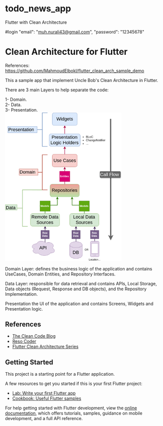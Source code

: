 # todo_news_app

Flutter with Clean Architecture

#login
"email": "muh.nurali43@gmail.com",
"password": "12345678"

# Clean Architecture for Flutter
References:
https://github.com/MahmoudElbokl/flutter_clean_arch_sample_demo

This a sample app that implement Uncle Bob's Clean Architecture in Flutter.

There are 3 main Layers to help separate the code:

1- Domain.                                                                                                                                                                       
2- Data.                                                                                                                                                                         
3- Presentation.                                                                                                                                                                                                                                                                                                                                                 
<img src="./flutter_clean_arch.png" style="width: 75%;"/>

Domain Layer:
defines the business logic of the application and contains UseCases, Domain Entities, and Repository Interfaces.

Data Layer:
responsible for data retrieval and contains APIs, Local Storage, Data objects (Request, Response and DB objects), and the Repository Implementation.

Presentation
the UI of the application and contains Screens, Widgets and Presentation logic.

## References
* [The Clean Code Blog](https://blog.cleancoder.com/uncle-bob/2012/08/13/the-clean-architecture.html)
* [Reso Coder](https://resocoder.com/2019/08/27/flutter-tdd-clean-architecture-course-1-explanation-project-structure/)
* [Flutter Clean Architecture Series](https://devmuaz.medium.com/flutter-clean-architecture-series-part-1-d2d4c2e75c47)


## Getting Started
This project is a starting point for a Flutter application.

A few resources to get you started if this is your first Flutter project:

- [Lab: Write your first Flutter app](https://docs.flutter.dev/get-started/codelab)
- [Cookbook: Useful Flutter samples](https://docs.flutter.dev/cookbook)

For help getting started with Flutter development, view the
[online documentation](https://docs.flutter.dev/), which offers tutorials,
samples, guidance on mobile development, and a full API reference.
